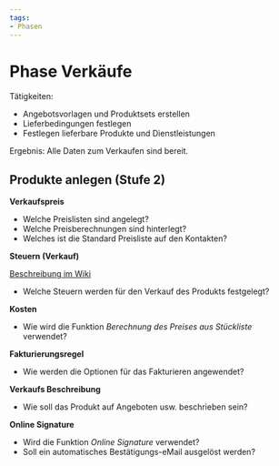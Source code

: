 ```yaml
---
tags:
- Phasen
---
```

# Phase Verkäufe

Tätigkeiten:

* Angebotsvorlagen und Produktsets erstellen
* Lieferbedingungen festlegen
* Festlegen lieferbare Produkte und Dienstleistungen

Ergebnis: Alle Daten zum Verkaufen sind bereit.

## Produkte anlegen (Stufe 2)

**Verkaufspreis**

- Welche Preislisten sind angelegt?
- Welche Preisberechnungen sind hinterlegt?
- Welches ist die Standard Preisliste auf den Kontakten?

**Steuern (Verkauf)**

[Beschreibung im Wiki](https://www.odoo-wiki.org/theorie-mehrwertsteuer.html#steuersatze)

- Welche Steuern werden für den Verkauf des Produkts festgelegt?

**Kosten**

- Wie wird die Funktion *Berechnung des Preises aus Stückliste* verwendet?

**Fakturierungsregel**

- Wie werden die Optionen für das Fakturieren angewendet?

**Verkaufs Beschreibung**

- Wie soll das Produkt auf Angeboten usw. beschrieben sein?

**Online Signature**

- Wird die Funktion *Online Signature* verwendet?
- Soll ein automatisches Bestätigungs-eMail ausgelöst werden?
